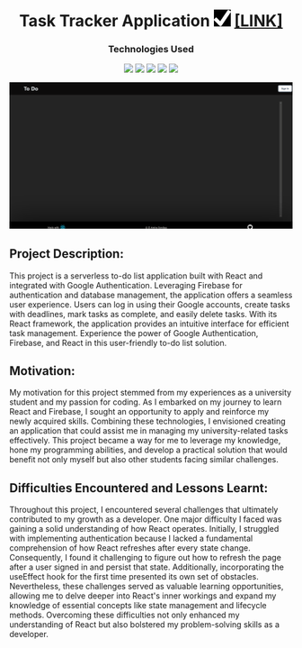 

<h1 align="center" style="align: center;">Task Tracker Application <img src="logo.png" width=30 height=30/> <a href="https://todo.elaminebendaas.vercel.app/"  target="_blank">[LINK]</a></h1>




<h3 align="center" style="font-weight: bold">Technologies Used</h3>
<p align="center">
    <img src="https://img.shields.io/badge/JavaScript-323330?style=for-the-badge&logo=javascript&logoColor=F7DF1E" />
    <img src="https://img.shields.io/badge/React-20232A?style=for-the-badge&logo=react&logoColor=61DAFB)" />
    <img src="https://img.shields.io/badge/Firebase-ffaa00?style=for-the-badge&logo=Firebase&logoColor=white" />
    <img src="https://img.shields.io/badge/HTML5-E34F26?style=for-the-badge&logo=html5&logoColor=white" />
    <img src="https://img.shields.io/badge/CSS3-1572B6?style=for-the-badge&logo=css3&logoColor=white" />
</p>

<img src="./todo-react-example.gif" width=700/>


<h2>Project Description:</h2>
<p>This project is a serverless to-do list application built with React and integrated with Google Authentication. Leveraging Firebase for authentication and database management, the application offers a seamless user experience. Users can log in using their Google accounts, create tasks with deadlines, mark tasks as complete, and easily delete tasks. With its React framework, the application provides an intuitive interface for efficient task management. Experience the power of Google Authentication, Firebase, and React in this user-friendly to-do list solution.</p>

<h2>Motivation:</h2>
<p>My motivation for this project stemmed from my experiences as a university student and my passion for coding. As I embarked on my journey to learn React and Firebase, I sought an opportunity to apply and reinforce my newly acquired skills. Combining these technologies, I envisioned creating an application that could assist me in managing my university-related tasks effectively. This project became a way for me to leverage my knowledge, hone my programming abilities, and develop a practical solution that would benefit not only myself but also other students facing similar challenges.</p>

<h2>Difficulties Encountered and Lessons Learnt:</h2>
<p>Throughout this project, I encountered several challenges that ultimately contributed to my growth as a developer. One major difficulty I faced was gaining a solid understanding of how React operates. Initially, I struggled with implementing authentication because I lacked a fundamental comprehension of how React refreshes after every state change. Consequently, I found it challenging to figure out how to refresh the page after a user signed in and persist that state. Additionally, incorporating the useEffect hook for the first time presented its own set of obstacles. Nevertheless, these challenges served as valuable learning opportunities, allowing me to delve deeper into React's inner workings and expand my knowledge of essential concepts like state management and lifecycle methods. Overcoming these difficulties not only enhanced my understanding of React but also bolstered my problem-solving skills as a developer.</p>
